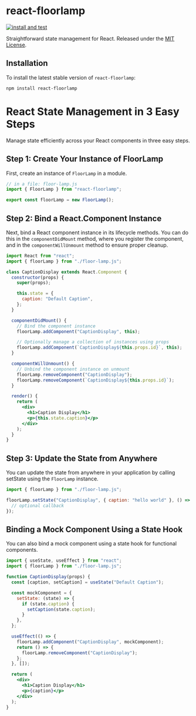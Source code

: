 # react-floorlamp

[![install and test](https://github.com/lfortin/react-floorlamp/actions/workflows/node.js.yml/badge.svg?branch=master&event=push)](https://github.com/lfortin/react-floorlamp/actions/workflows/node.js.yml)

Straightforward state management for React. Released under the [MIT License](https://opensource.org/license/mit).

## Installation

To install the latest stable version of `react-floorlamp`:

    npm install react-floorlamp

# React State Management in 3 Easy Steps

Manage state efficiently across your React components in three easy steps.

## Step 1: Create Your Instance of FloorLamp

First, create an instance of `FloorLamp` in a module.

```javascript
// in a file: floor-lamp.js
import { FloorLamp } from "react-floorlamp";

export const floorLamp = new FloorLamp();
```

## Step 2: Bind a React.Component Instance

Next, bind a React component instance in its lifecycle methods. You can do this in the `componentDidMount` method, where you register the component, and in the `componentWillUnmount` method to ensure proper cleanup.

```jsx
import React from "react";
import { floorLamp } from "./floor-lamp.js";

class CaptionDisplay extends React.Component {
  constructor(props) {
    super(props);

    this.state = {
      caption: "Default Caption",
    };
  }

  componentDidMount() {
    // Bind the component instance
    floorLamp.addComponent("CaptionDisplay", this);

    // Optionally manage a collection of instances using props
    floorLamp.addComponent(`CaptionDisplay${this.props.id}`, this);
  }

  componentWillUnmount() {
    // Unbind the component instance on unmount
    floorLamp.removeComponent("CaptionDisplay");
    floorLamp.removeComponent(`CaptionDisplay${this.props.id}`);
  }

  render() {
    return (
      <div>
        <h1>Caption Display</h1>
        <p>{this.state.caption}</p>
      </div>
    );
  }
}
```

## Step 3: Update the State from Anywhere

You can update the state from anywhere in your application by calling setState using the `FloorLamp` instance.

```javascript
import { floorLamp } from "./floor-lamp.js";

floorLamp.setState("CaptionDisplay", { caption: "hello world" }, () => {
  // optional callback
});
```

## Binding a Mock Component Using a State Hook

You can also bind a mock component using a state hook for functional components.

```jsx
import { useState, useEffect } from "react";
import { floorLamp } from "./floor-lamp.js";

function CaptionDisplay(props) {
  const [caption, setCaption] = useState("Default Caption");

  const mockComponent = {
    setState: (state) => {
      if (state.caption) {
        setCaption(state.caption);
      }
    },
  };

  useEffect(() => {
    floorLamp.addComponent("CaptionDisplay", mockComponent);
    return () => {
      floorLamp.removeComponent("CaptionDisplay");
    };
  }, []);

  return (
    <div>
      <h1>Caption Display</h1>
      <p>{caption}</p>
    </div>
  );
}
```

